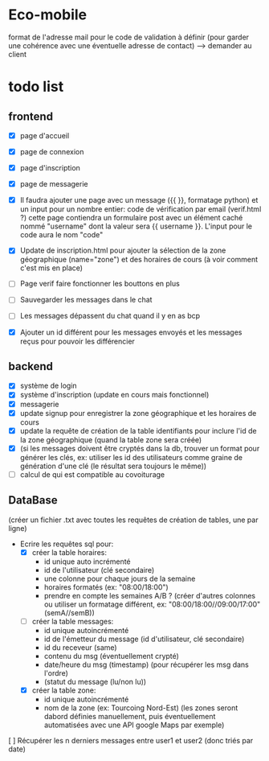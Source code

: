 # Eco-mobile


format de l'adresse mail pour le code de validation à définir (pour garder une cohérence avec une éventuelle adresse de contact) --> demander au client 

# todo list
## frontend
- [x] page d'accueil  
- [x] page de connexion  
- [x] page d'inscription  
- [x] page de messagerie
- [x] Il faudra ajouter une page avec un message ({{ }}, formatage python) et un input pour un nombre entier: code de vérification par email (verif.html ?)
cette page contiendra un formulaire post avec un élément caché nommé "username" dont la valeur sera {{ username }}. L'input pour le code aura le nom "code"
- [x] Update de inscription.html pour ajouter la sélection de la zone géographique (name="zone") et des horaires de cours (à voir comment c'est mis en place)

- [ ] Page verif faire fonctionner les bouttons en plus
- [ ] Sauvegarder les messages dans le chat
- [ ] Les messages dépassent du chat quand il y en as bcp
- [x] Ajouter un id différent pour les messages envoyés et les messages reçus pour pouvoir les différencier

## backend
- [x] système de login
- [x] système d'inscription (update en cours mais fonctionnel)
- [x] messagerie
- [x] update signup pour enregistrer la zone géographique et les horaires de cours
- [x] update la requête de création de la table identifiants pour inclure l'id de la zone géographique (quand la table zone sera créée)
- [x] (si les messages doivent être cryptés dans la db, trouver un format pour générer les clés, ex: utiliser les id des utilisateurs comme graine de génération d'une clé (le résultat sera toujours le même))
- [ ] calcul de qui est compatible au covoiturage  

## DataBase
(créer un fichier .txt avec toutes les requêtes de création de tables, une par ligne)  
- Ecrire les requêtes sql pour:  
  - [x] créer la table horaires:  
    - id unique auto incrémenté  
    - id de l'utilisateur (clé secondaire)  
    - une colonne pour chaque jours de la semaine  
    - horaires formatés (ex: "08:00/18:00")  
    - prendre en compte les semaines A/B ? (créer d'autres colonnes ou utiliser un formatage différent, ex: "08:00/18:00//09:00/17:00" (semA//semB))  
  - [ ] créer la table messages:  
    - id unique autoincrémenté  
    - id de l'émetteur du message (id d'utilisateur, clé secondaire)  
    - id du receveur (same)  
    - contenu du msg (éventuellement crypté)  
    - date/heure du msg (timestamp) (pour récupérer les msg dans l'ordre)  
    - (statut du message (lu/non lu))  
  - [x] créer la table zone:  
    - id unique autoincrémenté  
    - nom de la zone (ex: Tourcoing Nord-Est) (les zones seront dabord définies manuellement, puis éventuellement automatisées avec une API google Maps par exemple)  

[ ] Récupérer les n derniers messages entre user1 et user2 (donc triés par date)  


